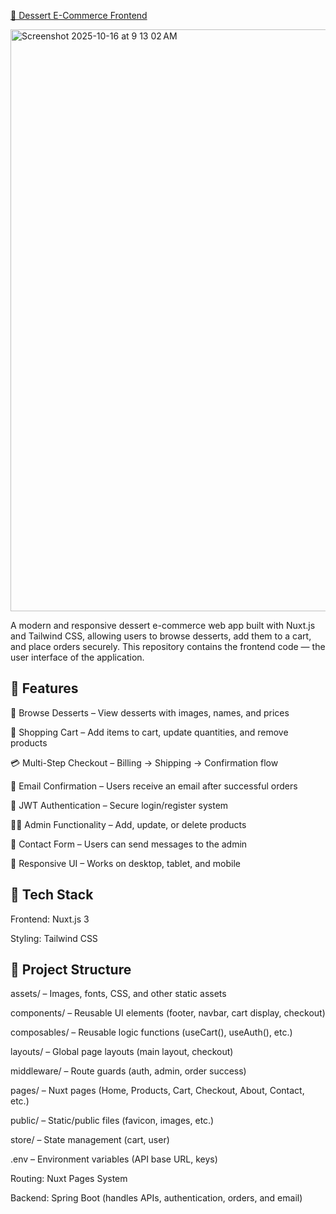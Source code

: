 <a href="https://ddshop-frontend.onrender.com/">🍰 Dessert E-Commerce Frontend</a>

<img width="1552" height="931" alt="Screenshot 2025-10-16 at 9 13 02 AM" src="https://github.com/user-attachments/assets/4615f9af-1418-4bee-afb0-40332a71ae06" />

A modern and responsive dessert e-commerce web app built with Nuxt.js and Tailwind CSS, allowing users to browse desserts, add them to a cart, and place orders securely.
This repository contains the frontend code — the user interface of the application.

## **🚀 Features**

🧁 Browse Desserts – View desserts with images, names, and prices

🛒 Shopping Cart – Add items to cart, update quantities, and remove products

💳 Multi-Step Checkout – Billing → Shipping → Confirmation flow

📧 Email Confirmation – Users receive an email after successful orders

🔐 JWT Authentication – Secure login/register system

👩‍💼 Admin Functionality – Add, update, or delete products

💬 Contact Form – Users can send messages to the admin

📱 Responsive UI – Works on desktop, tablet, and mobile


## **🧩 Tech Stack**

Frontend: Nuxt.js 3

Styling: Tailwind CSS


## **🧠 Project Structure**

assets/ – Images, fonts, CSS, and other static assets

components/ – Reusable UI elements (footer, navbar, cart display, checkout)

composables/ – Reusable logic functions (useCart(), useAuth(), etc.)

layouts/ – Global page layouts (main layout, checkout)

middleware/ – Route guards (auth, admin, order success)

pages/ – Nuxt pages (Home, Products, Cart, Checkout, About, Contact, etc.)

public/ – Static/public files (favicon, images, etc.)

store/ – State management (cart, user)

.env – Environment variables (API base URL, keys)

Routing: Nuxt Pages System

Backend: Spring Boot (handles APIs, authentication, orders, and email)
